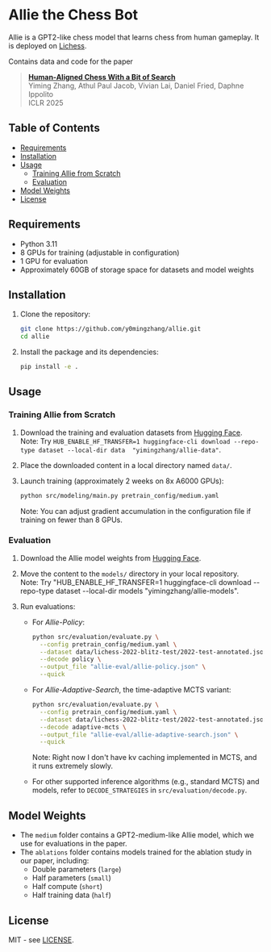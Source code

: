 # Allie the Chess Bot

Allie is a GPT2-like chess model that learns chess from human gameplay.
It is deployed on [Lichess](https://lichess.org/@/AllieTheChessBot).

Contains data and code for the paper
> **[Human-Aligned Chess With a Bit of Search](https://arxiv.org/abs/2410.03893)**  
> Yiming Zhang, Athul Paul Jacob, Vivian Lai, Daniel Fried, Daphne Ippolito  
> ICLR 2025

## Table of Contents

- [Requirements](#requirements)
- [Installation](#installation)
- [Usage](#usage)
  - [Training Allie from Scratch](#training-allie-from-scratch)
  - [Evaluation](#evaluation)
- [Model Weights](#model-weights)
- [License](#license)

## Requirements

- Python 3.11
- 8 GPUs for training (adjustable in configuration)
- 1 GPU for evaluation
- Approximately 60GB of storage space for datasets and model weights

## Installation

1. Clone the repository:
   ```bash
   git clone https://github.com/y0mingzhang/allie.git
   cd allie
   ```

2. Install the package and its dependencies:
   ```bash
   pip install -e .
   ```

## Usage

### Training Allie from Scratch

1. Download the training and evaluation datasets from [Hugging Face](https://huggingface.co/datasets/yimingzhang/allie-data).\
Note: Try `HUB_ENABLE_HF_TRANSFER=1 huggingface-cli download --repo-type dataset --local-dir data  "yimingzhang/allie-data"`.

2. Place the downloaded content in a local directory named `data/`.

3. Launch training (approximately 2 weeks on 8x A6000 GPUs):
   ```bash
   python src/modeling/main.py pretrain_config/medium.yaml
   ```

   Note: You can adjust gradient accumulation in the configuration file if training on fewer than 8 GPUs.

### Evaluation

1. Download the Allie model weights from [Hugging Face](https://huggingface.co/datasets/yimingzhang/allie-models).

2. Move the content to the `models/` directory in your local repository.\
Note: Try "HUB_ENABLE_HF_TRANSFER=1 huggingface-cli download --repo-type dataset --local-dir models  "yimingzhang/allie-models".

3. Run evaluations:

   - For *Allie-Policy*:
     ```bash
     python src/evaluation/evaluate.py \
       --config pretrain_config/medium.yaml \
       --dataset data/lichess-2022-blitz-test/2022-test-annotated.jsonl \
       --decode policy \
       --output_file "allie-eval/allie-policy.json" \
       --quick
     ```

   - For *Allie-Adaptive-Search*, the time-adaptive MCTS variant:
     ```bash
     python src/evaluation/evaluate.py \
       --config pretrain_config/medium.yaml \
       --dataset data/lichess-2022-blitz-test/2022-test-annotated.jsonl \
       --decode adaptive-mcts \
       --output_file "allie-eval/allie-adaptive-search.json" \
       --quick
     ```
     Note: Right now I don't have kv caching implemented in MCTS, and it runs extremely slowly.

   - For other supported inference algorithms (e.g., standard MCTS) and models, refer to `DECODE_STRATEGIES` in `src/evaluation/decode.py`.

## Model Weights

- The `medium` folder contains a GPT2-medium-like Allie model, which we use for evaluations in the paper.
- The `ablations` folder contains models trained for the ablation study in our paper, including:
  - Double parameters (`large`)
  - Half parameters (`small`)
  - Half compute (`short`)
  - Half training data (`half`)

## License

MIT - see [LICENSE](LICENSE).
